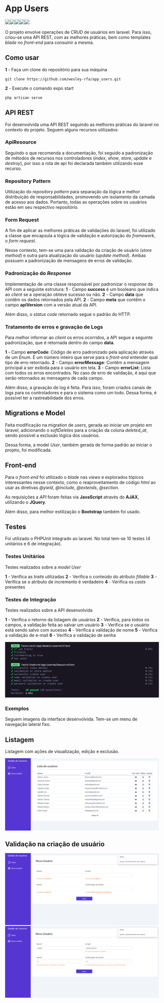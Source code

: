 # App Users
![](https://img.shields.io/badge/Laravel-FF2D20?style=for-the-badge&logo=laravel&logoColor=white)![](https://img.shields.io/badge/PHP-777BB4?style=for-the-badge&logo=php&logoColor=white)![](https://img.shields.io/badge/JavaScript-323330?style=for-the-badge&logo=javascript&logoColor=F7DF1E)![](https://img.shields.io/badge/jQuery-0769AD?style=for-the-badge&logo=jquery&logoColor=white)![](https://img.shields.io/badge/Bootstrap-563D7C?style=for-the-badge&logo=bootstrap&logoColor=white)  

O projeto envolve operações de CRUD de usuários em laravel. Para isso, criou-se uma API REST, com as melhores práticas, bem como templates *blade* no *front-end* para consumir a mesma.

## Como usar
**1** - Faça um clone do repositório para sua máquina

    git clone https://github.com/wesley-rfa/app_users.git
**2** - Execute o comando expo start

    php artisan serve
    
## API REST
Foi desenvolvida uma API REST seguindo as melhores práticas do laravel no contexto do projeto. Seguem alguns recursos utilizados:

### ApiResource
Seguindo o que recomenda a documentação, foi seguido a padronização de métodos de recursos nos controladores (*index*, *show*, *store*, *update* e *destroy*), por isso a rota de api foi declarada também utilizando esse recurso.
### Repository Pattern
Utilização do *repository pattern* para separação da lógica e melhor distribuição de responsabilidades, promovendo um isolamento da camada de acesso aos dados. Portanto, todas as operações sobre os usuários estão em seu respectivo repositório.
### Form Request
A fim de aplicar as melhores práticas de validações do laravel, foi utilizado a classe que encapsula a lógica de validação e autorização do *framework*, o *form request*.

Nesse contexto, tem-se uma para validação da criação de usuário (*store method*) e outra para atualização do usuário (*update method*). Ambas possuem a padronização de mensagens de erros de validação.

### Padronização do *Response*
Implementação de uma classe responsável por padronizar o *response* da API com a seguinte estrutura:
**1** - Campo  **success** é um booleano que indica ao *client* se a operação obteve sucesso ou não.
**2** - Campo  **data** que contêm os dados retornados pela API.
**2** - Campo  **meta** que contêm o campo **apiVersion** com a versão atual da API.

Além disso, o *status code* retornado segue o padrão do HTTP.

### Tratamento de erros e gravação de Logs
Para melhor informar ao *client* os erros ocorridos, a API segue a seguinte padronização, que é retornada dentro do campo **data**.

**1** - Campo  **errorCode**: Código de erro padronizado pela aplicação através de um *Enum*. É um número inteiro que serve para o *front-end* entender qual tipo de erro retornado.
**2** - Campo  **errorMessage**: Contêm a mensagem principal a ser exibida para o usuário em tela.
**3** - Campo  **errorList**: Lista com todos os erros encontrados. No caso de erro de validação, é aqui que serão retornados as mensagens de cada campo.

Além disso, a gravação de log é feita. Para isso, foram criados canais de logs para os controladores e para o sistema como um todo. Dessa forma, é possível ter a rastreabilidade dos erros.

## Migrations e Model
Feita modificação na migration de *users*, gerada ao iniciar um projeto em laravel, adicionando o *softDeletes* para a criação da coluna *deleted_at*, sendo possível a exclusão lógica dos usuários. 

Dessa forma, a model *User*, também gerada de forma padrão ao iniciar o projeto, foi modificada.

## Front-end
Para o *front-end* foi utilizado o *blade* nas *views* e explorados tópicos interessantes nesse contexto, como o reaproveitamento de código *html* ao usar as diretivas *@yield*, *@include*, *@extends*, *@section*.

As requisições a *API* foram feitas via **JavaScript** através do **AJAX**, utilizando o **JQuery**.

Além disso, para melhor estilização o **Bootstrap** também foi usado.


## Testes
Foi utilizado o PHPUnit integrado ao laravel. No total tem-se 10 testes (4 unitários e 6 de integração).

### Testes Unitários
Testes realizados sobre a *model User*

**1** - Verifica as *traits* utilizadas
**2** - Verifica o conteúdo do atributo *fillable*
**3** - Verifica se o atributo de incremento é verdadeiro
**4** - Verifica os *casts* presentes

### Testes de Integração
Testes realizados sobre a API desenvolvida

**1** - Verifica o retorno da listagem de usuários
**2** - Verifica, para todos os campos, a validação feita ao salvar um usuário
**3** - Verifica se o usuário está sendo salvo com sucesso
**4** - Verifica a validação de nome
**5** - Verifica a validação de e-mail
**6** - Verifica a validação de senha

![](public/examples/tests.PNG)

### Exemplos
Seguem imagens da interface desenvolvida. Tem-se um menu de navegação lateral fixo.

## Listagem
Listagem com ações de visualização, edição e exclusão.

![](public/examples/listUsers.PNG)

## Validação na criação de usuário

![](public/examples/validateStoreUser.png)
![](public/examples/validateStoreUser2.png)